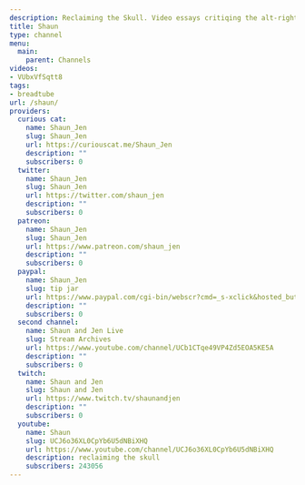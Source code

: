 ```yaml
---
description: Reclaiming the Skull. Video essays critiqing the alt-right.
title: Shaun
type: channel
menu:
  main:
    parent: Channels
videos:
- VUbxVfSqtt8
tags:
- breadtube
url: /shaun/
providers:
  curious cat:
    name: Shaun_Jen
    slug: Shaun_Jen
    url: https://curiouscat.me/Shaun_Jen
    description: ""
    subscribers: 0
  twitter:
    name: Shaun_Jen
    slug: Shaun_Jen
    url: https://twitter.com/shaun_jen
    description: ""
    subscribers: 0
  patreon:
    name: Shaun_Jen
    slug: Shaun_Jen
    url: https://www.patreon.com/shaun_jen
    description: ""
    subscribers: 0
  paypal:
    name: Shaun_Jen
    slug: tip jar
    url: https://www.paypal.com/cgi-bin/webscr?cmd=_s-xclick&hosted_button_id=SZ3TNUNQAQNWQ
    description: ""
    subscribers: 0
  second channel:
    name: Shaun and Jen Live
    slug: Stream Archives
    url: https://www.youtube.com/channel/UCb1CTqe49VP4Zd5EOA5KE5A
    description: ""
    subscribers: 0
  twitch:
    name: Shaun and Jen
    slug: Shaun and Jen
    url: https://www.twitch.tv/shaunandjen
    description: ""
    subscribers: 0
  youtube:
    name: Shaun
    slug: UCJ6o36XL0CpYb6U5dNBiXHQ
    url: https://www.youtube.com/channel/UCJ6o36XL0CpYb6U5dNBiXHQ
    description: reclaiming the skull
    subscribers: 243056
---
```

